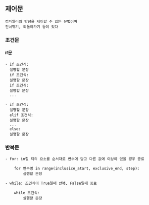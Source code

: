 ## 제어문

    컴파일러의 방향을 제어할 수 있는 문법이며
    건너뛰기, 되돌아가기 등이 있다

### 조건문

#### if문

    - if 조건식:
      설명할 문장
      if 조건식:
      설명할 문장
      if 조건식:
      설명할 문장
      ...

    - if 조건식:
      설명할 문장
      elif 조건식:
      설명할 문장
      ...
      else:
      설명할 문장

### 반복문

    - for: in절 되의 요소를 순서대로 변수에 담고 다른 값에 이상이 없을 경우 종료

        for 변수명 in range(inclusice_atart, exclusive_end, step):
            실행할 문장

    - while: 조건식이 True일때 반복, False일때 종료

        while 조건식:
            실행할 문장